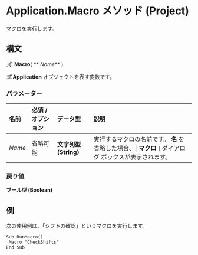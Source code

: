 
# Application.Macro メソッド (Project)

マクロを実行します。


## 構文

 _式_. **Macro**( ** _Name_** )

 _式_ **Application** オブジェクトを表す変数です。


### パラメーター



|**名前**|**必須 / オプション**|**データ型**|**説明**|
|:-----|:-----|:-----|:-----|
| _Name_|省略可能|**文字列型 (String)**|実行するマクロの名前です。 **名** を省略した場合、[ **マクロ** ] ダイアログ ボックスが表示されます。|

### 戻り値

 **ブール型 (Boolean)**


## 例

次の使用例は、「シフトの確認」というマクロを実行します。


```
Sub RunMacro() 
 Macro "CheckShifts" 
End Sub
```

